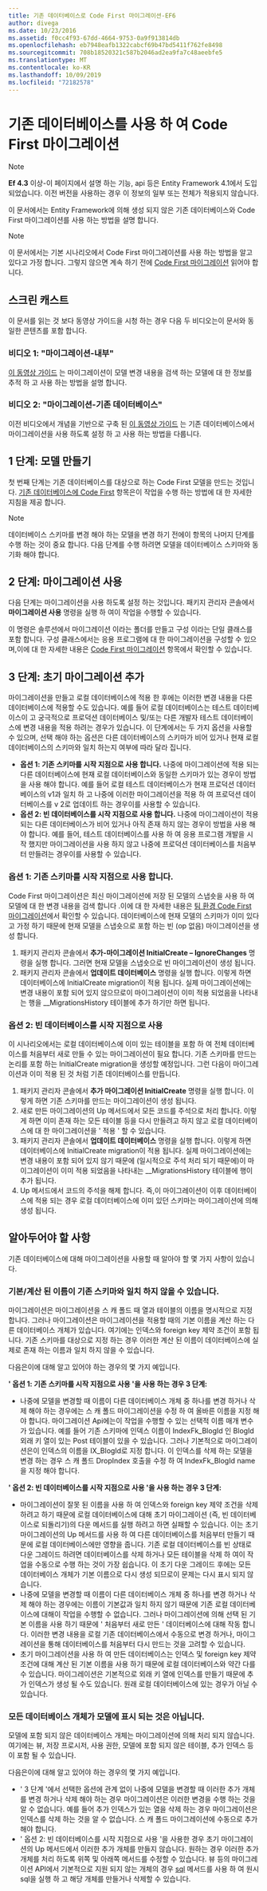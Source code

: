 ```yaml
---
title: 기존 데이터베이스로 Code First 마이그레이션-EF6
author: divega
ms.date: 10/23/2016
ms.assetid: f0cc4f93-67dd-4664-9753-0a9f913814db
ms.openlocfilehash: eb7948eafb1322cabcf69b47bd5411f762fe8498
ms.sourcegitcommit: 708b18520321c587b2046ad2ea9fa7c48aeebfe5
ms.translationtype: MT
ms.contentlocale: ko-KR
ms.lasthandoff: 10/09/2019
ms.locfileid: "72182578"
---
```

# <a name="code-first-migrations-with-an-existing-database"></a>기존 데이터베이스를 사용 하 여 Code First 마이그레이션
> [!NOTE]
> **Ef 4.3** 이상-이 페이지에서 설명 하는 기능, api 등은 Entity Framework 4.1에서 도입 되었습니다. 이전 버전을 사용하는 경우 이 정보의 일부 또는 전체가 적용되지 않습니다.

이 문서에서는 Entity Framework에 의해 생성 되지 않은 기존 데이터베이스와 Code First 마이그레이션를 사용 하는 방법을 설명 합니다.

> [!NOTE]
> 이 문서에서는 기본 시나리오에서 Code First 마이그레이션를 사용 하는 방법을 알고 있다고 가정 합니다. 그렇지 않으면 계속 하기 전에 [Code First 마이그레이션](~/ef6/modeling/code-first/migrations/index.md) 읽어야 합니다.

## <a name="screencasts"></a>스크린 캐스트

이 문서를 읽는 것 보다 동영상 가이드을 시청 하는 경우 다음 두 비디오는이 문서와 동일한 콘텐츠를 포함 합니다.

### <a name="video-one-migrations---under-the-hood"></a>비디오 1: "마이그레이션-내부"

[이 동영상 가이드](https://channel9.msdn.com/blogs/ef/migrations-under-the-hood) 는 마이그레이션이 모델 변경 내용을 검색 하는 모델에 대 한 정보를 추적 하 고 사용 하는 방법을 설명 합니다.

### <a name="video-two-migrations---existing-databases"></a>비디오 2: "마이그레이션-기존 데이터베이스"

이전 비디오에서 개념을 기반으로 구축 된 [이 동영상 가이드](https://channel9.msdn.com/blogs/ef/migrations-existing-databases) 는 기존 데이터베이스에서 마이그레이션을 사용 하도록 설정 하 고 사용 하는 방법을 다룹니다.

## <a name="step-1-create-a-model"></a>1 단계: 모델 만들기

첫 번째 단계는 기존 데이터베이스를 대상으로 하는 Code First 모델을 만드는 것입니다. [기존 데이터베이스에 Code First](~/ef6/modeling/code-first/workflows/existing-database.md) 항목은이 작업을 수행 하는 방법에 대 한 자세한 지침을 제공 합니다.

>[!NOTE]
> 데이터베이스 스키마를 변경 해야 하는 모델을 변경 하기 전에이 항목의 나머지 단계를 수행 하는 것이 중요 합니다. 다음 단계를 수행 하려면 모델을 데이터베이스 스키마와 동기화 해야 합니다.

## <a name="step-2-enable-migrations"></a>2 단계: 마이그레이션 사용

다음 단계는 마이그레이션을 사용 하도록 설정 하는 것입니다. 패키지 관리자 콘솔에서 **마이그레이션 사용** 명령을 실행 하 여이 작업을 수행할 수 있습니다.

이 명령은 솔루션에서 마이그레이션 이라는 폴더를 만들고 구성 이라는 단일 클래스를 포함 합니다. 구성 클래스에서는 응용 프로그램에 대 한 마이그레이션을 구성할 수 있으며,이에 대 한 자세한 내용은 [Code First 마이그레이션](~/ef6/modeling/code-first/migrations/index.md) 항목에서 확인할 수 있습니다.

## <a name="step-3-add-an-initial-migration"></a>3 단계: 초기 마이그레이션 추가

마이그레이션을 만들고 로컬 데이터베이스에 적용 한 후에는 이러한 변경 내용을 다른 데이터베이스에 적용할 수도 있습니다. 예를 들어 로컬 데이터베이스는 테스트 데이터베이스이 고 궁극적으로 프로덕션 데이터베이스 및/또는 다른 개발자 테스트 데이터베이스에 변경 내용을 적용 하려는 경우가 있습니다. 이 단계에서는 두 가지 옵션을 사용할 수 있으며, 선택 해야 하는 옵션은 다른 데이터베이스의 스키마가 비어 있거나 현재 로컬 데이터베이스의 스키마와 일치 하는지 여부에 따라 달라 집니다.

-   **옵션 1: 기존 스키마를 시작 지점으로 사용 합니다.** 나중에 마이그레이션에 적용 되는 다른 데이터베이스에 현재 로컬 데이터베이스와 동일한 스키마가 있는 경우이 방법을 사용 해야 합니다. 예를 들어 로컬 테스트 데이터베이스가 현재 프로덕션 데이터베이스의 v1과 일치 하 고 나중에 이러한 마이그레이션을 적용 하 여 프로덕션 데이터베이스를 v 2로 업데이트 하는 경우이를 사용할 수 있습니다.
-   **옵션 2: 빈 데이터베이스를 시작 지점으로 사용 합니다.** 나중에 마이그레이션이 적용 되는 다른 데이터베이스가 비어 있거나 아직 존재 하지 않는 경우이 방법을 사용 해야 합니다. 예를 들어, 테스트 데이터베이스를 사용 하 여 응용 프로그램 개발을 시작 했지만 마이그레이션을 사용 하지 않고 나중에 프로덕션 데이터베이스를 처음부터 만들려는 경우이를 사용할 수 있습니다.

### <a name="option-one-use-existing-schema-as-a-starting-point"></a>옵션 1: 기존 스키마를 시작 지점으로 사용 합니다.

Code First 마이그레이션은 최신 마이그레이션에 저장 된 모델의 스냅숏을 사용 하 여 모델에 대 한 변경 내용을 검색 합니다 .이에 대 한 자세한 내용은 [팀 환경 Code First 마이그레이션](~/ef6/modeling/code-first/migrations/teams.md)에서 확인할 수 있습니다. 데이터베이스에 현재 모델의 스키마가 이미 있다고 가정 하기 때문에 현재 모델을 스냅숏으로 포함 하는 빈 (op 없음) 마이그레이션을 생성 합니다.

1.  패키지 관리자 콘솔에서 **추가-마이그레이션 InitialCreate – IgnoreChanges** 명령을 실행 합니다. 그러면 현재 모델을 스냅숏으로 빈 마이그레이션이 생성 됩니다.
2.  패키지 관리자 콘솔에서 **업데이트 데이터베이스** 명령을 실행 합니다. 이렇게 하면 데이터베이스에 InitialCreate migration이 적용 됩니다. 실제 마이그레이션에는 변경 내용이 포함 되어 있지 않으므로이 마이그레이션이 이미 적용 되었음을 나타내는 행을 \_\_MigrationsHistory 테이블에 추가 하기만 하면 됩니다.

### <a name="option-two-use-empty-database-as-a-starting-point"></a>옵션 2: 빈 데이터베이스를 시작 지점으로 사용

이 시나리오에서는 로컬 데이터베이스에 이미 있는 테이블을 포함 하 여 전체 데이터베이스를 처음부터 새로 만들 수 있는 마이그레이션이 필요 합니다. 기존 스키마를 만드는 논리를 포함 하는 InitialCreate migration을 생성할 예정입니다. 그런 다음이 마이그레이션과 이미 적용 된 것 처럼 기존 데이터베이스를 만듭니다.

1.  패키지 관리자 콘솔에서 **추가 마이그레이션 InitialCreate** 명령을 실행 합니다. 이렇게 하면 기존 스키마를 만드는 마이그레이션이 생성 됩니다.
2.  새로 만든 마이그레이션의 Up 메서드에서 모든 코드를 주석으로 처리 합니다. 이렇게 하면 이미 존재 하는 모든 테이블 등을 다시 만들려고 하지 않고 로컬 데이터베이스에 대 한 마이그레이션을 ' 적용 ' 할 수 있습니다.
3.  패키지 관리자 콘솔에서 **업데이트 데이터베이스** 명령을 실행 합니다. 이렇게 하면 데이터베이스에 InitialCreate migration이 적용 됩니다. 실제 마이그레이션에는 변경 내용이 포함 되어 있지 않기 때문에 (일시적으로 주석 처리 되기 때문에)이 마이그레이션이 이미 적용 되었음을 나타내는 \_\_MigrationsHistory 테이블에 행이 추가 됩니다.
4.  Up 메서드에서 코드의 주석을 해제 합니다. 즉,이 마이그레이션이 이후 데이터베이스에 적용 되는 경우 로컬 데이터베이스에 이미 있던 스키마는 마이그레이션에 의해 생성 됩니다.

## <a name="things-to-be-aware-of"></a>알아두어야 할 사항

기존 데이터베이스에 대해 마이그레이션을 사용할 때 알아야 할 몇 가지 사항이 있습니다.

### <a name="defaultcalculated-names-may-not-match-existing-schema"></a>기본/계산 된 이름이 기존 스키마와 일치 하지 않을 수 있습니다.

마이그레이션은 마이그레이션을 스 캐 폴드 때 열과 테이블의 이름을 명시적으로 지정 합니다. 그러나 마이그레이션은 마이그레이션을 적용할 때의 기본 이름을 계산 하는 다른 데이터베이스 개체가 있습니다. 여기에는 인덱스와 foreign key 제약 조건이 포함 됩니다. 기존 스키마를 대상으로 지정 하는 경우 이러한 계산 된 이름이 데이터베이스에 실제로 존재 하는 이름과 일치 하지 않을 수 있습니다.

다음은이에 대해 알고 있어야 하는 경우의 몇 가지 예입니다.

**' 옵션 1: 기존 스키마를 시작 지점으로 사용 '을 사용 하는 경우 3 단계:**

-   나중에 모델을 변경할 때 이름이 다른 데이터베이스 개체 중 하나를 변경 하거나 삭제 해야 하는 경우에는 스 캐 폴드 마이그레이션을 수정 하 여 올바른 이름을 지정 해야 합니다. 마이그레이션 Api에는이 작업을 수행할 수 있는 선택적 이름 매개 변수가 있습니다.
    예를 들어 기존 스키마에 인덱스 이름이 IndexFk\_BlogId 인 BlogId 외래 키 열이 있는 Post 테이블이 있을 수 있습니다. 그러나 기본적으로 마이그레이션은이 인덱스의 이름을 IX\_BlogId로 지정 합니다. 이 인덱스를 삭제 하는 모델을 변경 하는 경우 스 캐 폴드 DropIndex 호출을 수정 하 여 IndexFk\_BlogId name을 지정 해야 합니다.

**' 옵션 2: 빈 데이터베이스를 시작 지점으로 사용 '을 사용 하는 경우 3 단계:**

-   마이그레이션이 잘못 된 이름을 사용 하 여 인덱스와 foreign key 제약 조건을 삭제 하려고 하기 때문에 로컬 데이터베이스에 대해 초기 마이그레이션 (즉, 빈 데이터베이스로 되돌리기)의 다운 메서드를 실행 하려고 하면 실패할 수 있습니다. 이는 초기 마이그레이션의 Up 메서드를 사용 하 여 다른 데이터베이스를 처음부터 만들기 때문에 로컬 데이터베이스에만 영향을 줍니다.
    기존 로컬 데이터베이스를 빈 상태로 다운 그레이드 하려면 데이터베이스를 삭제 하거나 모든 테이블을 삭제 하 여이 작업을 수동으로 수행 하는 것이 가장 쉽습니다. 이 초기 다운 그레이드 후에는 모든 데이터베이스 개체가 기본 이름으로 다시 생성 되므로이 문제는 다시 표시 되지 않습니다.
-   나중에 모델을 변경할 때 이름이 다른 데이터베이스 개체 중 하나를 변경 하거나 삭제 해야 하는 경우에는 이름이 기본값과 일치 하지 않기 때문에 기존 로컬 데이터베이스에 대해이 작업을 수행할 수 없습니다. 그러나 마이그레이션에 의해 선택 된 기본 이름을 사용 하기 때문에 ' 처음부터 새로 만든 ' 데이터베이스에 대해 작동 합니다.
    이러한 변경 내용을 로컬 기존 데이터베이스에서 수동으로 변경 하거나, 마이그레이션을 통해 데이터베이스를 처음부터 다시 만드는 것을 고려할 수 있습니다.
-   초기 마이그레이션을 사용 하 여 만든 데이터베이스는 인덱스 및 foreign key 제약 조건에 대해 계산 된 기본 이름을 사용 하기 때문에 로컬 데이터베이스와 약간 다를 수 있습니다. 마이그레이션은 기본적으로 외래 키 열에 인덱스를 만들기 때문에 추가 인덱스가 생성 될 수도 있습니다. 원래 로컬 데이터베이스에 있는 경우가 아닐 수 있습니다.

### <a name="not-all-database-objects-are-represented-in-the-model"></a>모든 데이터베이스 개체가 모델에 표시 되는 것은 아닙니다.

모델에 포함 되지 않은 데이터베이스 개체는 마이그레이션에 의해 처리 되지 않습니다. 여기에는 뷰, 저장 프로시저, 사용 권한, 모델에 포함 되지 않은 테이블, 추가 인덱스 등이 포함 될 수 있습니다.

다음은이에 대해 알고 있어야 하는 경우의 몇 가지 예입니다.

-   ' 3 단계 '에서 선택한 옵션에 관계 없이 나중에 모델을 변경할 때 이러한 추가 개체를 변경 하거나 삭제 해야 하는 경우 마이그레이션은 이러한 변경을 수행 하는 것을 알 수 없습니다. 예를 들어 추가 인덱스가 있는 열을 삭제 하는 경우 마이그레이션은 인덱스를 삭제 하는 것을 알 수 없습니다. 스 캐 폴드 마이그레이션에 수동으로 추가 해야 합니다.
-   ' 옵션 2: 빈 데이터베이스를 시작 지점으로 사용 '을 사용한 경우 초기 마이그레이션의 Up 메서드에서 이러한 추가 개체를 만들지 않습니다.
    원하는 경우 이러한 추가 개체를 처리 하도록 위쪽 및 아래쪽 메서드를 수정할 수 있습니다. 뷰 등의 마이그레이션 API에서 기본적으로 지원 되지 않는 개체의 경우 [sql](https://msdn.microsoft.com/library/system.data.entity.migrations.dbmigration.sql.aspx) 메서드를 사용 하 여 원시 sql을 실행 하 고 해당 개체를 만들거나 삭제할 수 있습니다.
